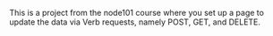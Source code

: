 This is a project from the node101 course where you set up a page to update the data via Verb requests, namely POST, GET, and DELETE.